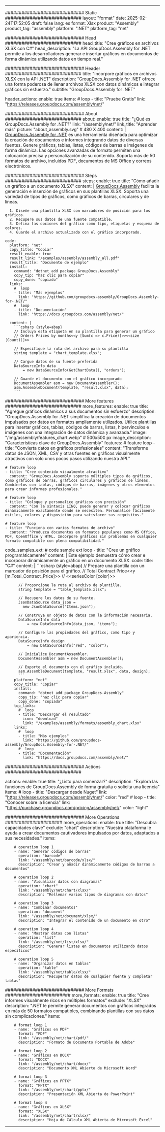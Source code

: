 



---
############################# Static ############################
layout: "format"
date:  2025-02-24T17:52:05
draft: false
lang: es
format: Xlsx
product: "Assembly"
product_tag: "assembly"
platform: ".NET"
platform_tag: "net"

############################# Head ############################
head_title: "Cree gráficos en archivos XLSX con C#"
head_description: "La API GroupDocs.Assembly for .NET permite a los desarrolladores generar e insertar gráficos en documentos de forma dinámica utilizando datos en tiempo real."

############################# Header ############################
title: "Incorpore gráficos en archivos XLSX con la API .NET" 
description: "GroupDocs.Assembly for .NET ofrece una forma poderosa de llenar archivos XLSX con datos dinámicos e integrar gráficos sin esfuerzo."
subtitle: "GroupDocs.Assembly for .NET" 

header_actions:
  enable: true
  items:
    #  loop
    - title: "Pruebe Gratis"
      link: "https://releases.groupdocs.com/assembly/net/"
      
############################# About ############################
about:
    enable: true
    title: "¿Qué es GroupDocs.Assembly for .NET?"
    link: "/assembly/net/"
    link_title: "Aprender más"
    picture: "about_assembly.svg" # 480 X 400
    content: |
       [GroupDocs.Assembly for .NET](/assembly/net/) es una herramienta diseñada para optimizar la creación de documentos e informes integrando datos de diversas fuentes. Genere gráficos, tablas, listas, códigos de barras e imágenes de forma dinámica. Las opciones avanzadas de formato permiten una colocación precisa y personalización de su contenido. Soporta más de 50 formatos de archivo, incluidos PDF, documentos de MS Office y correos electrónicos.

############################# Steps ############################
steps:
    enable: true
    title: "Cómo añadir un gráfico a un documento XLSX"
    content: |
      [GroupDocs.Assembly](/assembly/net/) facilita la generación e inserción de gráficos en sus plantillas XLSX. Soporta una variedad de tipos de gráficos, como gráficos de barras, circulares y de líneas.
      
      1. Diseñe una plantilla XLSX con marcadores de posición para los gráficos.
      2. Recupere sus datos de una fuente compatible.
      3. Defina las opciones del gráfico como tipo, etiquetas y esquema de colores.
      4. Guarde el archivo actualizado con el gráfico incorporado.
   
    code:
      platform: "net"
      copy_title: "Copiar"
      result_enable: true
      result_link: "/examples/assembly/assembly_all.pdf"
      result_title: "Documento de ejemplo"
      install:
        command: "dotnet add package GroupDocs.Assembly"
        copy_tip: "haz clic para copiar"
        copy_done: "copiado"
      links:
        #  loop
        - title: "Más ejemplos"
          link: "https://github.com/groupdocs-assembly/GroupDocs.Assembly-for-.NET/"
        #  loop
        - title: "Documentación"
          link: "https://docs.groupdocs.com/assembly/net/"
          
      content: |
        ```csharp {style=abap}
        // Incluya esta etiqueta en su plantilla para generar un gráfico
        // Orders Prices by months<<y [Sum(c => c.Price)]>><<size [Count()]>>

        // Especifique la ruta del archivo para su plantilla
        string template = "chart_template.xlsx";

        // Cargue datos de su fuente preferida
        DataSourceInfo data 
            = new DataSourceInfo(GetChartData(), "orders");

        // Guarde el documento con el gráfico incorporado
        DocumentAssembler asm = new DocumentAssembler();
        asm.AssembleDocument(template, "result.xlsx", data);
        ```            

############################# More features ############################
more_features:
  enable: true
  title: "Agregue gráficos dinámicos a sus documentos sin esfuerzo"
  description: "GroupDocs.Assembly for .NET simplifica la creación de documentos impulsados por datos en formatos ampliamente utilizados. Utilice plantillas para insertar gráficos, tablas, códigos de barras, listas, hipervínculos e imágenes con una integración de datos dinámica y avanzada."
  image: "/img/assembly/features_chart.webp" # 500x500 px
  image_description: "Características clave de GroupDocs.Assembly"
  features:
    # feature loop
    - title: "Convierta datos en gráficos profesionales"
      content: "Transforme datos de JSON, XML, CSV y otras fuentes en gráficos visualmente atractivos con solo unos pocos pasos utilizando nuestra API."

    # feature loop
    - title: "Cree contenido visualmente atractivo"
      content: "GroupDocs.Assembly soporta múltiples tipos de gráficos, como gráficos de barras, gráficos circulares y gráficos de líneas. Combínelos con tablas, códigos de barras, imágenes y otros elementos para crear informes profesionales."

    # feature loop
    - title: "Coloque y personalice gráficos con precisión"
      content: "Con la sintaxis LINQ, puede generar y colocar gráficos dinámicamente exactamente donde se necesiten. Personalice fácilmente estilos, colores y disposición para satisfacer sus requisitos."

    # feature loop
    - title: "Funciona con varios formatos de archivo"
      content: "Produzca documentos en formatos populares como MS Office, PDF, OpenOffice y HTML. Incorpore gráficos sin problemas en cualquier formato compatible con plena compatibilidad."
      
  code_samples_ext:
    # code sample ext loop
    - title: "Cree un gráfico programáticamente"
      content: |
        Este ejemplo demuestra cómo crear e incorporar dinámicamente un gráfico en un documento XLSX.
      code:
        title: "C#"
        content: |
          ```csharp {style=abap}
          // Prepare una plantilla con un marcador de posición para el gráfico.
          // Total Contract Price<<y [m.Total_Contract_Price]>>
          // <<seriesColor [color]>>

          // Proporcione la ruta al archivo de plantilla.
          string template = "table_template.xlsx";

          // Recupere los datos de su fuente.
          JsonDataSource data_json = 
            new JsonDataSource("Items.json");

          // Construya un objeto de datos con la información necesaria.
          DataSourceInfo data 
              = new DataSourceInfo(data_json, "items");

          // Configure las propiedades del gráfico, como tipo y apariencia.
          DataSourceInfo design 
              = new DataSourceInfo("red", "color");

          // Inicialice DocumentAssembler.
          DocumentAssembler asm = new DocumentAssembler();

          // Exporte el documento con el gráfico incluido.
          asm.AssembleDocument(template, "result.xlsx", data, design);
          ```
        platform: "net"
        copy_title: "Copiar"
        install:
          command: "dotnet add package GroupDocs.Assembly"
          copy_tip: "haz clic para copiar"
          copy_done: "copiado"
        top_links:
          #  loop
          - title: "Descargar el resultado"
            icon: "download"
            link: "/examples/assembly/formats/assembly_chart.xlsx"
        links:
          #  loop
          - title: "Más ejemplos"
            link: "https://github.com/groupdocs-assembly/GroupDocs.Assembly-for-.NET/"
          #  loop
          - title: "Documentación"
            link: "https://docs.groupdocs.com/assembly/net/"
            

            


############################# Actions ############################

actions:
  enable: true
  title: "¿Listo para comenzar?"
  description: "Explora las funciones de GroupDocs.Assembly de forma gratuita o solicita una licencia"
  items:
    #  loop
    - title: "Descargar desde Nuget"
      link: "https://releases.groupdocs.com/assembly/net/"
      color: "red"
        #  loop
    - title: "Conocer sobre la licencia"
      link: "https://purchase.groupdocs.com/pricing/assembly/net/"
      color: "light"


############################# More Operations #####################
more_operations:
    enable: true
    title: "Descubra capacidades clave"
    exclude: "chart"
    description: "Nuestra plataforma le ayuda a crear documentos cautivadores impulsados por datos, adaptados a sus necesidades."
    items: 
          
        # operation loop 1
        - name: "Generar códigos de barras"
          operation: "barcode"
          link: "/assembly/net/barcode/xlsx/"
          description: "Crear y añadir dinámicamente códigos de barras a documentos"

        # operation loop 2
        - name: "Visualizar datos con diagramas"
          operation: "chart"
          link: "/assembly/net/chart/xlsx/"
          description: "Rellenar varios tipos de diagramas con datos"

        # operation loop 3
        - name: "Combinar documentos"
          operation: "document"
          link: "/assembly/net/document/xlsx/"
          description: "Integrar el contenido de un documento en otro"

        # operation loop 4
        - name: "Mostrar datos con listas"
          operation: "list"
          link: "/assembly/net/list/xlsx/"
          description: "Generar listas en documentos utilizando datos específicos"

        # operation loop 5
        - name: "Organizar datos en tablas"
          operation: "table"
          link: "/assembly/net/table/xlsx/"
          description: "Recuperar datos de cualquier fuente y completar tablas"
         
          
############################# More Formats ########################
more_formats:
    enable: true
    title: "Cree informes visualmente ricos en múltiples formatos"
    exclude: "XLSX"
    description: ".NET le permite generar documentos con gráficos integrados en más de 50 formatos compatibles, combinando plantillas con sus datos sin complicaciones."
    items: 
          
        # format loop 1
        - name: "Gráficos en PDF"
          format: "PDF"
          link: "/assembly/net/chart/pdf/"
          description: "Formato de Documento Portable de Adobe"
          
        # format loop 2
        - name: "Gráficos en DOCX"
          format: "DOCX"
          link: "/assembly/net/chart/docx/"
          description: "Documento XML Abierto de Microsoft Word"
          
        # format loop 3
        - name: "Gráficos en PPTX"
          format: "PPTX"
          link: "/assembly/net/chart/pptx/"
          description: "Presentación XML Abierta de PowerPoint"
          
        # format loop 4
        - name: "Gráficos en XLSX"
          format: "XLSX"
          link: "/assembly/net/chart/xlsx/"
          description: "Hoja de Cálculo XML Abierta de Microsoft Excel"


          

---